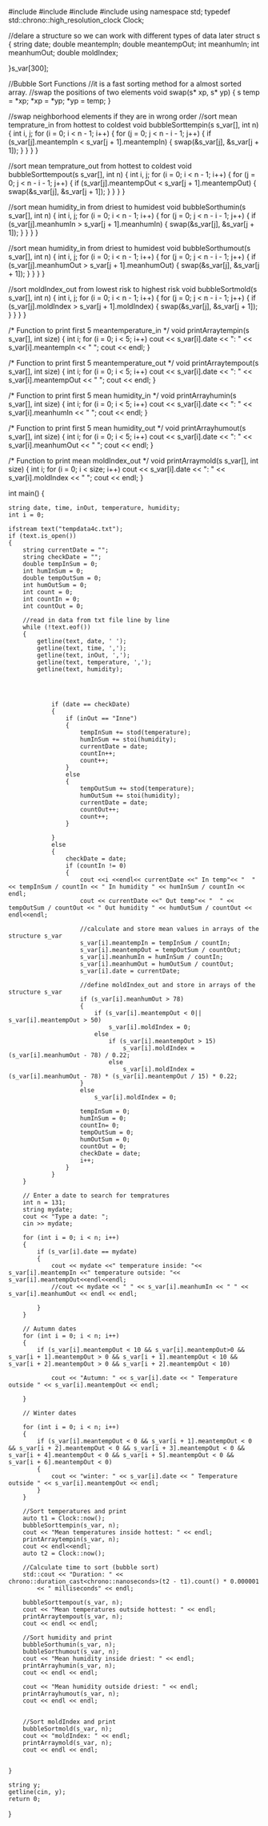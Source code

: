 #include <fstream>
#include <string>
#include <chrono>
#include <iostream>
using namespace std;
typedef std::chrono::high_resolution_clock Clock;

//delare a structure so we can work with different types of data later
struct s
{
	string date;
	double meantempIn;
	double meantempOut;
	int meanhumIn;
	int meanhumOut;
	double moldIndex;

}s_var[300];


//Bubble Sort Functions //it is a fast sorting method for a almost sorted array.
  //swap the positions of two elements
void swap(s* xp, s* yp)
{
	s temp = *xp;
	*xp = *yp;
	*yp = temp;
}


  //swap neighborhood elements if they are in wrong order
  //sort mean temprature_in from hottest to coldest
void bubbleSorttempin(s s_var[], int n)
{
	int i, j;
	for (i = 0; i < n - 1; i++)
	{
		for (j = 0; j < n - i - 1; j++)
		{
			if (s_var[j].meantempIn < s_var[j + 1].meantempIn)
			{
				swap(&s_var[j], &s_var[j + 1]);
			}
		}
	}
}

  //sort mean temprature_out from hottest to coldest
void bubbleSorttempout(s s_var[], int n)
{
	int i, j;
	for (i = 0; i < n - 1; i++)
	{
		for (j = 0; j < n - i - 1; j++)
		{
			if (s_var[j].meantempOut < s_var[j + 1].meantempOut)
			{
				swap(&s_var[j], &s_var[j + 1]);
			}
		}
	}
}


 //sort mean humidity_in from driest to humidest
void bubbleSorthumin(s s_var[], int n)
{
	int i, j;
	for (i = 0; i < n - 1; i++)
	{
		for (j = 0; j < n - i - 1; j++)
		{
			if (s_var[j].meanhumIn > s_var[j + 1].meanhumIn)
			{
				swap(&s_var[j], &s_var[j + 1]);
			}
		}
	}
}

 //sort mean humidity_in from driest to humidest
void bubbleSorthumout(s s_var[], int n)
{
	int i, j;
	for (i = 0; i < n - 1; i++)
	{
		for (j = 0; j < n - i - 1; j++)
		{
			if (s_var[j].meanhumOut > s_var[j + 1].meanhumOut)
			{
				swap(&s_var[j], &s_var[j + 1]);
			}
		}
	}
}

  //sort moldIndex_out from lowest risk to highest risk
void bubbleSortmold(s s_var[], int n)
{
	int i, j;
	for (i = 0; i < n - 1; i++)
	{
		for (j = 0; j < n - i - 1; j++)
		{
			if (s_var[j].moldIndex > s_var[j + 1].moldIndex)
			{
				swap(&s_var[j], &s_var[j + 1]);
			}
		}
	}
}

  /* Function to print first 5 meantemperature_in */
void printArraytempin(s s_var[], int size)
{
	int i;
	for (i = 0; i < 5; i++)
		cout << s_var[i].date << ": " << s_var[i].meantempIn << "  ";
	cout << endl;
}

/* Function to print first 5 meantemperature_out */
void printArraytempout(s s_var[], int size)
{
	int i;
	for (i = 0; i < 5; i++)
		cout << s_var[i].date << ": " << s_var[i].meantempOut << " ";
	cout << endl;
}

/* Function to print first 5 mean humidity_in */
void printArrayhumin(s s_var[], int size)
{
	int i;
	for (i = 0; i < 5; i++)
		cout << s_var[i].date << ": " << s_var[i].meanhumIn << " ";
	cout << endl;
}

/* Function to print first 5 mean humidity_out */
void printArrayhumout(s s_var[], int size)
{
	int i;
	for (i = 0; i < 5; i++)
		cout << s_var[i].date << ": " << s_var[i].meanhumOut << " ";
	cout << endl;
}

/* Function to print mean moldIndex_out */
void printArraymold(s s_var[], int size)
{
	int i;
	for (i = 0; i < size; i++)
		cout << s_var[i].date << ": " << s_var[i].moldIndex << " ";
	cout << endl;
}



int main() {

	string date, time, inOut, temperature, humidity;
	int i = 0;

	ifstream text("tempdata4c.txt");
	if (text.is_open())
	{
		string currentDate = "";
		string checkDate = "";
		double tempInSum = 0;
		int humInSum = 0;
		double tempOutSum = 0;
		int humOutSum = 0;
		int count = 0;
		int countIn = 0;
		int countOut = 0;
		 
		//read in data from txt file line by line
		while (!text.eof())
		{
			getline(text, date, ' ');
			getline(text, time, ',');
			getline(text, inOut, ',');
			getline(text, temperature, ',');
			getline(text, humidity);



			
				if (date == checkDate)
				{
					if (inOut == "Inne")
					{
						tempInSum += stod(temperature);
						humInSum += stoi(humidity);
						currentDate = date;
						countIn++;
						count++;
					}
					else
					{
						tempOutSum += stod(temperature);
						humOutSum += stoi(humidity);
						currentDate = date;
						countOut++;
						count++;
					}

				}
				else
				{
					checkDate = date;
					if (countIn != 0)
					{
						cout <<i <<endl<< currentDate <<" In temp"<< "  " << tempInSum / countIn << " In humidity " << humInSum / countIn << endl;
						cout << currentDate <<" Out temp"<< "  " << tempOutSum / countOut << " Out humidity " << humOutSum / countOut << endl<<endl;

						//calculate and store mean values in arrays of the structure s_var
						s_var[i].meantempIn = tempInSum / countIn;
						s_var[i].meantempOut = tempOutSum / countOut;
						s_var[i].meanhumIn = humInSum / countIn;
						s_var[i].meanhumOut = humOutSum / countOut;
						s_var[i].date = currentDate;

						//define moldIndex_out and store in arrays of the structure s_var
						if (s_var[i].meanhumOut > 78)
						{
							if (s_var[i].meantempOut < 0|| s_var[i].meantempOut > 50)
								s_var[i].moldIndex = 0;
							else
								if (s_var[i].meantempOut > 15)
									s_var[i].moldIndex = (s_var[i].meanhumOut - 78) / 0.22;
								else
									s_var[i].moldIndex = (s_var[i].meanhumOut - 78) * (s_var[i].meantempOut / 15) * 0.22;
						}
						else
							s_var[i].moldIndex = 0;

						tempInSum = 0;
						humInSum = 0;
						countIn= 0;
						tempOutSum = 0;
						humOutSum = 0;
						countOut = 0;
						checkDate = date;
						i++;
					}
				}
		}
				
		// Enter a date to search for tempratures
		int n = 131;
		string mydate;
		cout << "Type a date: ";
		cin >> mydate;

		for (int i = 0; i < n; i++)
		{
			if (s_var[i].date == mydate)
			{
				cout << mydate <<" temperature inside: "<< s_var[i].meantempIn <<" temperature outside: "<< s_var[i].meantempOut<<endl<<endl;
				//cout << mydate << " " << s_var[i].meanhumIn << " " << s_var[i].meanhumOut << endl << endl;

			}
		}

		// Autumn dates
		for (int i = 0; i < n; i++)
		{
			if (s_var[i].meantempOut < 10 && s_var[i].meantempOut>0 && s_var[i + 1].meantempOut > 0 && s_var[i + 1].meantempOut < 10 && s_var[i + 2].meantempOut > 0 && s_var[i + 2].meantempOut < 10)

				cout << "Autumn: " << s_var[i].date << " Temperature outside " << s_var[i].meantempOut << endl;

		}

		// Winter dates

		for (int i = 0; i < n; i++)
		{
			if (s_var[i].meantempOut < 0 && s_var[i + 1].meantempOut < 0 && s_var[i + 2].meantempOut < 0 && s_var[i + 3].meantempOut < 0 && s_var[i + 4].meantempOut < 0 && s_var[i + 5].meantempOut < 0 && s_var[i + 6].meantempOut < 0)
			{
				cout << "winter: " << s_var[i].date << " Temperature outside " << s_var[i].meantempOut << endl;
			}
		}

		//Sort temperatures and print
		auto t1 = Clock::now();
		bubbleSorttempin(s_var, n);
		cout << "Mean temperatures inside hottest: " << endl;
		printArraytempin(s_var, n);
		cout << endl<<endl;
		auto t2 = Clock::now();

		//Calculate time to sort (bubble sort)
		std::cout << "Duration: " << chrono::duration_cast<chrono::nanoseconds>(t2 - t1).count() * 0.000001
			<< " milliseconds" << endl;

		bubbleSorttempout(s_var, n);
		cout << "Mean temperatures outside hottest: " << endl;
		printArraytempout(s_var, n);
		cout << endl << endl;

		//Sort humidity and print
		bubbleSorthumin(s_var, n);
		bubbleSorthumout(s_var, n);
		cout << "Mean humidity inside driest: " << endl;
		printArrayhumin(s_var, n);
		cout << endl << endl;

		cout << "Mean humidity outside driest: " << endl;
		printArrayhumout(s_var, n);
		cout << endl << endl;


		//Sort moldIndex and print
		bubbleSortmold(s_var, n);
		cout << "moldIndex: " << endl;
		printArraymold(s_var, n);
		cout << endl << endl;


	}

	string y;
	getline(cin, y);
	return 0;

}
